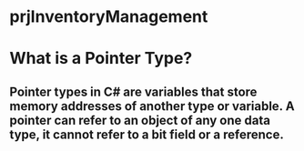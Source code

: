 # prjInventoryManagement

# What is a Pointer Type?
## Pointer types in C# are variables that store memory addresses of another type or variable. A pointer can refer to an object of any one data type, it cannot refer to a bit field or a reference. 
